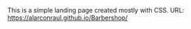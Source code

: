 This is a simple landing page created mostly with CSS.
URL:
https://alarconraul.github.io/Barbershop/
